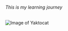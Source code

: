 ###### This is my learning journey
![Image of Yaktocat](https://octodex.github.com/images/yaktocat.png)
